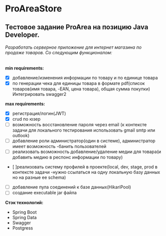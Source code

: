 # ProAreaStore
## Тестовое задание ProArea на позицию Java Developer.
###### Разработать серверное приложение для интернет магазина по продаже товаров. Со следующим функционалом:
**min requirements:**
- [x] добавление/изменения информации по товару и по единице товара
- [x] по генерации чека для единицы товара в формате pdf(список товаров(имя товара, -EAN, цена товара), общая сумма покупки)
Интегрировать swagger2

**max requirements:**
- [x] регистрация/логин(JWT)
- [x] crud по юзер
- [ ] возможность восстановление пароля через email (к контексте задачи для локального тестирования использовать gmail smtp или outlook)
- [ ] добавление роли администратор(один в системе), администратор имеет возможность -банить пользователей
- [ ] реализовать возможность добавление/удаление медии для товара(и добавить медию в респонс информации по товару)
- [ ]реализовать систему профилей в проекте(local, dev, stage, prod в контексте задачи -нужно ссылаться на  одну локальную базу данных но на разные ее schema)
- [ ] добавление пула соединений к базе данных(HikariPool)
- [ ] создание executable jar файла

**Стэк технологий:**
- Spring Boot
- Spring Data
- Swagger
- Postgress
